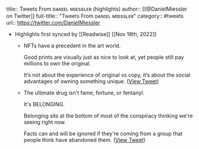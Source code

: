 title:: Tweets From ᴅᴀɴɪᴇʟ ᴍɪᴇssʟᴇʀ (highlights)
author:: [[@DanielMiessler on Twitter]]
full-title:: "Tweets From ᴅᴀɴɪᴇʟ ᴍɪᴇssʟᴇʀ"
category:: #tweets
url:: https://twitter.com/DanielMiessler

- Highlights first synced by [[Readwise]] [[Nov 18th, 2022]]
	- NFTs have a precedent in the art world. 
	  
	  Good prints are visually just as nice to look at, yet people still pay millions to own the original. 
	  
	  It’s not about the experience of original vs copy, it’s about the social advantages of owning something unique. ([View Tweet](https://twitter.com/DanielMiessler/status/1398720595001368582))
	- The ultimate drug isn't fame, fortune, or fentanyl. 
	  
	  It's BELONGING.
	  
	  Belonging sits at the bottom of most of the conspiracy thinking we're seeing right now.
	  
	  Facts can and will be ignored if they're coming from a group that people think have abandoned them. ([View Tweet](https://twitter.com/DanielMiessler/status/1394014859444908033))